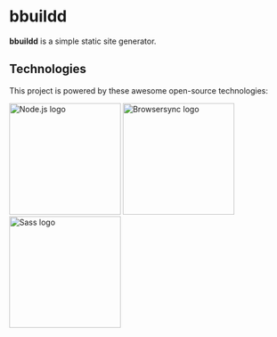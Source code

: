 # bbuildd

**bbuildd** is a simple static site generator.

## Technologies

This project is powered by these awesome open-source technologies:

<img src="https://fabianmebus.github.io/bbuildd/doc/images/Node-js_logo.svg" alt="Node.js logo" width="200">
<img src="https://fabianmebus.github.io/bbuildd/doc/images/browser-sync_logo.svg" alt="Browsersync logo" width="200">
<img src="https://fabianmebus.github.io/bbuildd/doc/images/Sass_logo.svg" alt="Sass logo" width="200">
